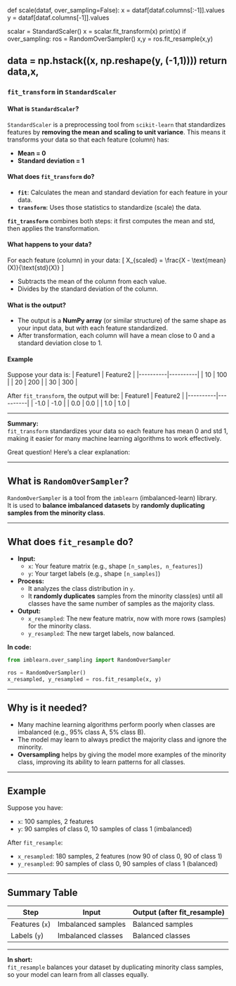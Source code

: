 def scale(dataf, over_sampling=False):
  x = dataf[dataf.columns[:-1]].values
  y = dataf[dataf.columns[-1]].values

  scalar = StandardScaler()
  x = scalar.fit_transform(x)
  print(x)
  if over_sampling:
    ros = RandomOverSampler()
    x,y = ros.fit_resample(x,y)

  data = np.hstack((x, np.reshape(y, (-1,1))))
  return data,x,
---

### `fit_transform` in `StandardScaler`

#### What is `StandardScaler`?
`StandardScaler` is a preprocessing tool from `scikit-learn` that standardizes features by **removing the mean and scaling to unit variance**. This means it transforms your data so that each feature (column) has:
- **Mean = 0**
- **Standard deviation = 1**

#### What does `fit_transform` do?
- **`fit`**: Calculates the mean and standard deviation for each feature in your data.
- **`transform`**: Uses those statistics to standardize (scale) the data.

**`fit_transform`** combines both steps: it first computes the mean and std, then applies the transformation.

#### What happens to your data?
For each feature (column) in your data:
\[
X_{scaled} = \frac{X - \text{mean}(X)}{\text{std}(X)}
\]
- Subtracts the mean of the column from each value.
- Divides by the standard deviation of the column.

#### What is the output?
- The output is a **NumPy array** (or similar structure) of the same shape as your input data, but with each feature standardized.
- After transformation, each column will have a mean close to 0 and a standard deviation close to 1.

#### Example

Suppose your data is:
| Feature1 | Feature2 |
|----------|----------|
| 10       | 100      |
| 20       | 200      |
| 30       | 300      |

After `fit_transform`, the output will be:
| Feature1 | Feature2 |
|----------|----------|
| -1.0     | -1.0     |
|  0.0     |  0.0     |
|  1.0     |  1.0     |

---

**Summary:**  
`fit_transform` standardizes your data so each feature has mean 0 and std 1, making it easier for many machine learning algorithms to work effectively.

Great question! Here’s a clear explanation:

---

## What is `RandomOverSampler`?

`RandomOverSampler` is a tool from the `imblearn` (imbalanced-learn) library.  
It is used to **balance imbalanced datasets** by **randomly duplicating samples from the minority class**.

---

## What does `fit_resample` do?

- **Input:**  
  - `x`: Your feature matrix (e.g., shape `[n_samples, n_features]`)
  - `y`: Your target labels (e.g., shape `[n_samples]`)
- **Process:**  
  - It analyzes the class distribution in `y`.
  - It **randomly duplicates** samples from the minority class(es) until all classes have the same number of samples as the majority class.
- **Output:**  
  - `x_resampled`: The new feature matrix, now with more rows (samples) for the minority class.
  - `y_resampled`: The new target labels, now balanced.

**In code:**
```python
from imblearn.over_sampling import RandomOverSampler

ros = RandomOverSampler()
x_resampled, y_resampled = ros.fit_resample(x, y)
```

---

## Why is it needed?

- Many machine learning algorithms perform poorly when classes are imbalanced (e.g., 95% class A, 5% class B).
- The model may learn to always predict the majority class and ignore the minority.
- **Oversampling** helps by giving the model more examples of the minority class, improving its ability to learn patterns for all classes.

---

## Example

Suppose you have:
- `x`: 100 samples, 2 features
- `y`: 90 samples of class 0, 10 samples of class 1 (imbalanced)

After `fit_resample`:
- `x_resampled`: 180 samples, 2 features (now 90 of class 0, 90 of class 1)
- `y_resampled`: 90 samples of class 0, 90 samples of class 1 (balanced)

---

## Summary Table

| Step           | Input                | Output (after fit_resample) |
|----------------|----------------------|-----------------------------|
| Features (`x`) | Imbalanced samples   | Balanced samples            |
| Labels (`y`)   | Imbalanced classes   | Balanced classes            |

---

**In short:**  
`fit_resample` balances your dataset by duplicating minority class samples, so your model can learn from all classes equally.

